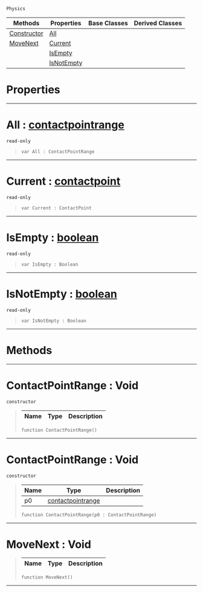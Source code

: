  `Physics`

|Methods|Properties|Base Classes|Derived Classes|
|---|---|---|---|
|[ Constructor](contactpointrange.md#contactpointrange-void)|[ All](contactpointrange.md#all-zilch-engine-document)| | |
|[ MoveNext](contactpointrange.md#movenext-void)|[ Current](contactpointrange.md#current-zilch-engine-docu)| | |
| |[ IsEmpty](contactpointrange.md#isempty-zilch-engine-docu)| | |
| |[ IsNotEmpty](contactpointrange.md#isnotempty-zilch-engine-d)| | |


 #  Properties


---  
 #  All : [contactpointrange](contactpointrange.md)

 `read-only`

> 
> ``` lang=cpp, name=Nada
> var All : ContactPointRange


---  
 #  Current : [contactpoint](contactpoint.md)

 `read-only`

> 
> ``` lang=cpp, name=Nada
> var Current : ContactPoint


---  
 #  IsEmpty : [boolean](../nada_base_types/boolean.md)

 `read-only`

> 
> ``` lang=cpp, name=Nada
> var IsEmpty : Boolean


---  
 #  IsNotEmpty : [boolean](../nada_base_types/boolean.md)

 `read-only`

> 
> ``` lang=cpp, name=Nada
> var IsNotEmpty : Boolean


---  
 #  Methods


---  
 #  ContactPointRange : Void

 `constructor`

> 
> |Name|Type|Description|
> |---|---|---|
> ``` lang=cpp, name=Nada
> function ContactPointRange()
> ``` 


---  
 #  ContactPointRange : Void

 `constructor`

> 
> |Name|Type|Description|
> |---|---|---|
> |p0|[contactpointrange](contactpointrange.md)| |
> ``` lang=cpp, name=Nada
> function ContactPointRange(p0 : ContactPointRange)
> ``` 


---  
 #  MoveNext : Void

> 
> |Name|Type|Description|
> |---|---|---|
> ``` lang=cpp, name=Nada
> function MoveNext()
> ``` 


---  
 

 